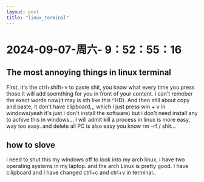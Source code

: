 ```yaml
--- 
layout: post 
title: "linux_terminal" 
--- 
```

# 2024-09-07-周六- 9：52：55：16 

## The most annoying things in linux terminal

First, it's the ctrl+shift+v to paste shit, you know what every time you press those it will add soemthing for you in front of your content. i can't remeber the exact words now(it may is sth like this ^HD). And then still about copy and paste, it don't have clipboard,,, which i just press win + v in windows(yeah it's just i don't install the software) but i don't need install any to achive this in windows... I will admit kill a process in linux is more easy, way too easy. and delete all PC is also easy you know rm -rf / shit...

## how to slove 

i need to shut this my windows off to look into my arch linux, i have two operating systems in my laptop. and the arch Linux is pretty good. I have cilipboard and I have changed ctrl+c and ctrl+v in terminal..